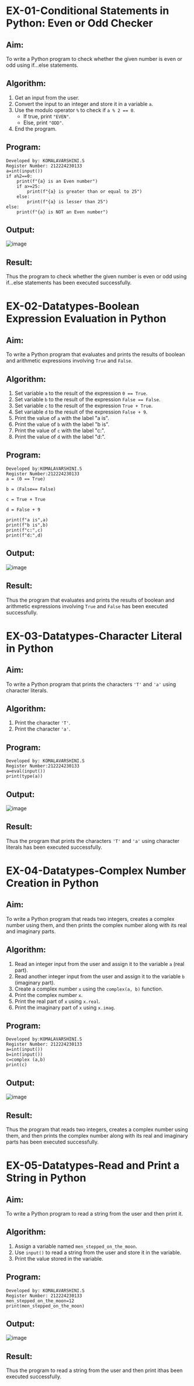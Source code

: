 # EX-01-Conditional Statements in Python: Even or Odd Checker
## Aim:
To write a Python program to check whether the given number is even or odd using if...else statements.
## Algorithm:
1. Get an input from the user.
2. Convert the input to an integer and store it in a variable `a`.
3. Use the modulo operator `%` to check if `a % 2 == 0`.
   - If true, print `"EVEN"`.
   - Else, print `"ODD"`.
4. End the program.
## Program:
```
Developed by: KOMALAVARSHINI.S
Register Number: 212224230133
a=int(input())
if a%2==0:
    print(f"{a} is an Even number")
    if a>=25:
        print(f"{a} is greater than or equal to 25")
    else:
        print(f"{a} is lesser than 25")
else:
    print(f"{a} is NOT an Even number")
```
## Output:
![image](https://github.com/user-attachments/assets/3011ba94-1d30-477b-bff5-6de786c37748)


## Result:
Thus the program to check whether the given number is even or odd using if...else statements has been executed successfully.

# EX-02-Datatypes-Boolean Expression Evaluation in Python

## Aim:
To write a Python program that evaluates and prints the results of boolean and arithmetic expressions involving `True` and `False`.

## Algorithm:
1. Set variable `a` to the result of the expression `0 == True`.
2. Set variable `b` to the result of the expression `False == False`.
3. Set variable `c` to the result of the expression `True + True`.
4. Set variable `d` to the result of the expression `False + 9`.
5. Print the value of `a` with the label "a is".
6. Print the value of `b` with the label "b is".
7. Print the value of `c` with the label "c:".
8. Print the value of `d` with the label "d:".

## Program:
``` 
Developed by:KOMALAVARSHINI.S
Register Number:212224230133
a = (0 == True)

b = (False== False)

c = True + True

d = False + 9

print(f"a is",a)
print(f"b is",b)
print(f"c:",c)
print(f"d:",d)
```

## Output:

![image](https://github.com/user-attachments/assets/a7114646-9c4f-4a9e-a50c-edd8618fb3a9)

## Result:
Thus the program that evaluates and prints the results of boolean and arithmetic expressions involving `True` and `False` has been executed successfully.

# EX-03-Datatypes-Character Literal in Python

## Aim:
To write a Python program that prints the characters `'T'` and `'a'` using character literals.

## Algorithm:
1. Print the character `'T'`.
2. Print the character `'a'`.

## Program:
```
Developed by: KOMALAVARSHINI.S
Register Number:212224230133
a=eval(input())
print(type(a))
```
## Output:
![image](https://github.com/user-attachments/assets/1e1f99ad-8c50-43f3-a5e6-df17558a8058)

## Result:
Thus the program that prints the characters `'T'` and `'a'` using character literals has been executed successfully.

# EX-04-Datatypes-Complex Number Creation in Python

## Aim:
To write a Python program that reads two integers, creates a complex number using them, and then prints the complex number along with its real and imaginary parts.

## Algorithm:
1. Read an integer input from the user and assign it to the variable `a` (real part).
2. Read another integer input from the user and assign it to the variable `b` (imaginary part).
3. Create a complex number `x` using the `complex(a, b)` function.
4. Print the complex number `x`.
5. Print the real part of `x` using `x.real`.
6. Print the imaginary part of `x` using `x.imag`.

## Program:
```
Developed by:KOMALAVARSHINI.S
Register Number: 212224230133
a=int(input())
b=int(input())
c=complex (a,b)
print(c)
```
## Output:
![image](https://github.com/user-attachments/assets/3237b5ba-9335-4edc-a4f7-fcd1a903c3f6)


## Result:
Thus the program that reads two integers, creates a complex number using them, and then prints the complex number along with its real and imaginary parts has been executed successfully.

# EX-05-Datatypes-Read and Print a String in Python

## Aim:
To write a Python program to read a string from the user and then print it.

## Algorithm:
1. Assign a variable named `men_stepped_on_the_moon`.
2. Use `input()` to read a string from the user and store it in the variable.
3. Print the value stored in the variable.

## Program:
```
Developed by: KOMALAVARSHINI.S
Register Number: 212224230133
men_stepped_on_the_moon=12
print(men_stepped_on_the_moon)
```
## Output:
![image](https://github.com/user-attachments/assets/0e970144-c704-4d2a-83e0-ba4dab41035c)

## Result:
Thus the program to read a string from the user and then print ithas been executed successfully.
